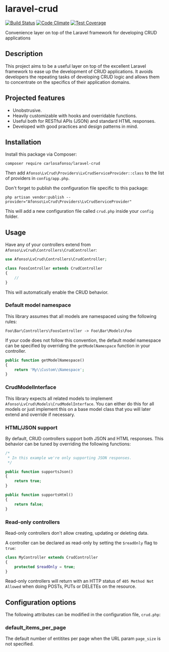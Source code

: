 # laravel-crud
[![Build Status](https://travis-ci.org/carlosafonso/laravel-crud.svg?branch=master)](https://travis-ci.org/carlosafonso/laravel-crud)
[![Code Climate](https://codeclimate.com/github/carlosafonso/laravel-crud/badges/gpa.svg)](https://codeclimate.com/github/carlosafonso/laravel-crud)
[![Test Coverage](https://codeclimate.com/github/carlosafonso/laravel-crud/badges/coverage.svg)](https://codeclimate.com/github/carlosafonso/laravel-crud/coverage)

Convenience layer on top of the Laravel framework for developing CRUD applications

## Description
This project aims to be a useful layer on top of the excellent Laravel framework to ease up the development of CRUD applications. It avoids developers the repeating tasks of developing CRUD logic and allows them to concentrate on the specifics of their application domains.

## Projected features
* Unobstrusive.
* Heavily customizable with hooks and overridable functions.
* Useful both for RESTful APIs (JSON) and standard HTML responses.
* Developed with good practices and design patterns in mind.

## Installation
Install this package via Composer:

```
composer require carlosafonso/laravel-crud
```

Then add `Afonso\LvCrud\Providers\LvCrudServiceProvider::class` to the list of providers in `config/app.php`.

Don't forget to publish the configuration file specific to this package:

```
php artisan vendor:publish --provider="Afonso\LvCrud\Providers\LvCrudServiceProvider"
```

This will add a new configuration file called `crud.php` inside your `config` folder.

## Usage
Have any of your controllers extend from `Afonso\LvCrud\Controllers\CrudController`:

```php
use Afonso\LvCrud\Controllers\CrudController;

class FoosController extends CrudController
{
    //
}
```

This will automatically enable the CRUD behavior.

### Default model namespace
This library assumes that all models are namespaced using the following rules:

```
Foo\Bar\Controllers\FoosController -> Foo\Bar\Models\Foo
```

If your code does not follow this convention, the default model namespace can be specified by overriding the `getModelNamespace` function in your controller.

```php
public function getModelNamespace()
{
    return 'My\\Custom\\Namespace';
}
```

### CrudModelInterface
This library expects all related models to implement `Afonso\LvCrud\Models\CrudModelInterface`. You can either do this for all models or just implement this on a base model class that you will later extend and override if necessary.

### HTML/JSON support
By default, CRUD controllers support both JSON and HTML responses. This behavior can be tuned by overriding the following functions:

```php
/*
 * In this example we're only supporting JSON responses.
 */

public function supportsJson()
{
    return true;
}

public function supportsHtml()
{
    return false;
}
```

### Read-only controllers
Read-only controllers don't allow creating, updating or deleting data.

A controller can be declared as read-only by setting the `$readOnly` flag to `true`:

```php
class MyController extends CrudController
{
    protected $readOnly = true;
}
```

Read-only controllers will return with an HTTP status of `405 Method Not Allowed` when doing POSTs, PUTs or DELETEs on the resource.

## Configuration options
The following attributes can be modified in the configuration file, `crud.php`:

### default_items_per_page
The default number of entitites per page when the URL param `page_size` is not specified.
